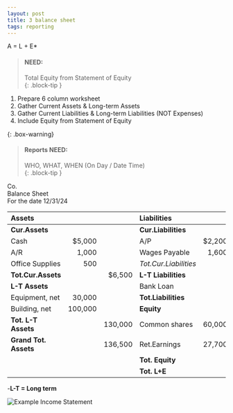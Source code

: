 ```yaml
---
layout: post
title: 3 balance sheet
tags: reporting
---
```


A = L + E* 

>#### NEED: 
>
>Total Equity from Statement of Equity   
{: .block-tip }

1. Prepare 6 column worksheet   
2. Gather Current Assets & Long-term Assets  
3. Gather Current Liabilities & Long-term Liabilities (NOT Expenses)  
4. Include Equity from Statement of Equity 

{: .box-warning}
> #### Reports NEED:
>
> WHO, WHAT, WHEN (On Day / Date Time)  
{: .block-tip }

Co.    
Balance Sheet   
For the date 12/31/24   

|Assets|  |  |Liabilities| | |
|:-|-:|-:|:-|-:|-:|
|**Cur.Assets**| | |**Cur.Liabilities**| | |
|Cash|$5,000| |A/P|$2,200| |
|A/R|1,000| |Wages Payable|1,600| |
|Office Supplies|500| |*Tot.Cur.Liabilities*| |3,800|
|**Tot.Cur.Assets**| |$6,500 |**L-T Liabilities**| | |
|**L-T Assets**| | |Bank Loan| |45,000|
|Equipment, net|30,000| |**Tot.Liabilities**| |48,800|
|Building, net|100,000| |**Equity**|| |
|**Tot. L-T Assets**| |130,000 |Common shares|60,000| |
|**Grand Tot. Assets** | |136,500|Ret.Earnings|27,700| |
| | | |**Tot. Equity**| |87,700|
| | | |**Tot. L+E**| |$136,500|

-**L-T = Long term**  

![Example Income Statement](/assets/tony-bell/balance.sheet.numbers.png)   


